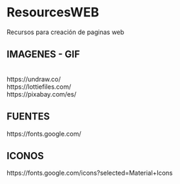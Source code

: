 # ResourcesWEB
Recursos para creación de paginas web

<h2>IMAGENES - GIF </h2> <br>
https://undraw.co/ <br>
https://lottiefiles.com/ <br>
https://pixabay.com/es/ <br>

<h2>FUENTES </h2>
https://fonts.google.com/

<h2>ICONOS </h2>
https://fonts.google.com/icons?selected=Material+Icons


